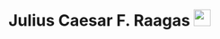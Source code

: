 <h1 align="center">Julius Caesar F. Raagas <img src="https://media.giphy.com/media/hvRJCLFzcasrR4ia7z/giphy.gif" width="30"></h1>
